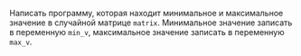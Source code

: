 Написать программу, которая находит минимальное и максимальное значение в случайной матрице `matrix`. Минимальное значение записать в переменную `min_v`, максимальное значение записать в переменную `max_v`.